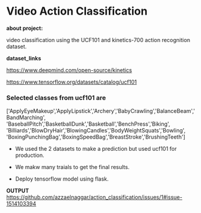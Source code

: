 # Video Action Classification

 **about project:**
 
 video classification using the UCF101 and kinetics-700 action recognition dataset.
 
 **dataset_links**
 
  https://www.deepmind.com/open-source/kinetics
  
  https://www.tensorflow.org/datasets/catalog/ucf101
  
  
  ### Selected classes from ucf101 are
  
  ['ApplyEyeMakeup','ApplyLipstick','Archery','BabyCrawling','BalanceBeam','BandMarching',
            'BaseballPitch','BasketballDunk','Basketball','BenchPress','Biking',
            'Billiards','BlowDryHair','BlowingCandles','BodyWeightSquats','Bowling',
            'BoxingPunchingBag','BoxingSpeedBag','BreastStroke','BrushingTeeth']

 - We used the 2 datasets to make a prediction but used ucf101 for production.
  
 * We makw many traials to get the final results.
  
 + Deploy tensorflow model using flask.
  
  **OUTPUT**
  https://github.com/azzaelnaggar/action_classification/issues/1#issue-1514103394
  
  
  
  
 
  
 
